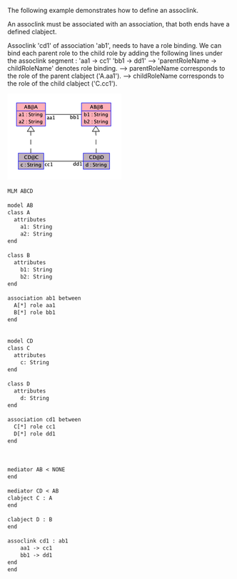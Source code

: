 The following example demonstrates how to define an assoclink.

An assoclink must be associated with an association, that both ends have a defined clabject.

Assoclink 'cd1' of association 'ab1', needs to have a role binding.
We can bind each parent role to the child role by adding the following lines under the assoclink segment :
'aa1 -> cc1'
'bb1 -> dd1'
--> 'parentRoleName -> childRoleName' denotes role binding.
--> parentRoleName corresponds to the role of the parent clabject ('A.aa1').
--> childRoleName corresponds to the role of the child clabject ('C.cc1').

<img src="clabject_with_assoclink.png" alt="">

    MLM ABCD

    model AB
    class A
      attributes
        a1: String
        a2: String
    end

    class B
      attributes
        b1: String
        b2: String
    end

    association ab1 between
      A[*] role aa1
      B[*] role bb1
    end


    model CD
    class C
      attributes
        c: String
    end

    class D
      attributes
        d: String
    end

    association cd1 between
      C[*] role cc1
      D[*] role dd1
    end



    mediator AB < NONE
    end
    
    mediator CD < AB
    clabject C : A
    end

    clabject D : B
    end

    assoclink cd1 : ab1
        aa1 -> cc1
        bb1 -> dd1
    end
    end
